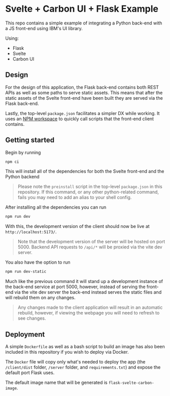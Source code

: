 # Svelte + Carbon UI + Flask Example

This repo contains a simple example of integrating a Python back-end with a JS front-end using IBM's UI library.

Using:

- Flask
- Svelte
- Carbon UI

## Design

For the design of this application, the Flask back-end contains both REST APIs as well as some paths to serve static assets. This means that after the static assets of the Svelte front-end have been built they are served via the Flask back-end.

Lastly, the top-level `package.json` facilitates a simpler DX while working. It uses an [NPM workspace]() to quickly call scripts that the front-end client contains.

## Getting started

Begin by running

```bash
npm ci
```

This will install all of the dependencies for both the Svelte front-end and the Python backend

> Please note the `preinstall` script in the top-level `package.json` in this repository. If this command, or any other python-related command, fails you may need to add an alias to your shell config.

After installing all the dependencies you can run

```bash
npm run dev
```

With this, the development version of the client should now be live at `http://localhost:5173/`.

> Note that the development version of the server will be hosted on port 5000. Backend API requests to `/api/*` will be proxied via the vite dev server.

You also have the option to run

```bash
npm run dev-static
```

Much like the previous command it will stand up a development instance of the back-end service at port 5000, however, instead of serving the front-end via the vite dev server the back-end instead serves the static files and will rebuild them on any changes. 

> Any changes made to the client application will result in an automatic rebuild, however, if viewing the webpage you will need to refresh to see changes.

## Deployment

A simple `Dockerfile` as well as a bash script to build an image has also been included in this repository if you wish to deploy via Docker.

The `Docker` file will copy only what's needed to deploy the app (the `/client/dist` folder, `/server` folder, and `requirements.txt`) and expose the default port Flask uses.

The default image name that will be generated is `flask-svelte-carbon-image`.
